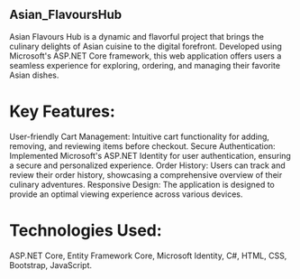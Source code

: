 ## Asian_FlavoursHub
Asian Flavours Hub is a dynamic and flavorful project that brings the culinary delights of Asian cuisine to the digital forefront. Developed using Microsoft's ASP.NET Core framework, this web application offers users a seamless experience for exploring, ordering, and managing their favorite Asian dishes.
# Key Features:
User-friendly Cart Management: Intuitive cart functionality for adding, removing, and reviewing items before checkout.
Secure Authentication: Implemented Microsoft's ASP.NET Identity for user authentication, ensuring a secure and personalized experience.
Order History: Users can track and review their order history, showcasing a comprehensive overview of their culinary adventures.
Responsive Design: The application is designed to provide an optimal viewing experience across various devices.
# Technologies Used:
ASP.NET Core, Entity Framework Core, Microsoft Identity, C#, HTML, CSS, Bootstrap, JavaScript.
